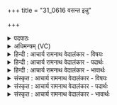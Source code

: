 +++
title = "31_0616 वसन्त इन्नु"

+++
<details><summary>पदपाठः</summary>

व꣣सन्तः꣢। इत्। नु। र꣡न्त्यः꣢꣯। ग्री꣣ष्मः꣢। इत्। नु। र꣡न्त्यः꣢꣯। व꣣र्षा꣡णि꣢। अ꣡नु꣢꣯। श꣣र꣡दः꣢। हे꣣मन्तः꣢। शि꣡शि꣢꣯रः। इत्। र꣡न्त्यः꣢꣯। ६१६।
</details>

<details><summary>अधिमन्त्रम् (VC)</summary>

- अग्निः
- वामदेवो गौतमः
- पङ्क्तिः
- पञ्चमः
- आरण्यं काण्डम्
</details>

<details><summary>हिन्दी : आचार्य रामनाथ वेदालंकार - विषयः</summary>

अगले मन्त्र का ऋतु देवता है। ऋतुओं की रमणीयता प्रतिपादित की गयी है।
</details>

<details><summary>हिन्दी : आचार्य रामनाथ वेदालंकार - पदार्थः</summary>

पदार्थान्वय -  परमेश्वर की सृष्टि में (वसन्तः) वसन्त ऋतु (इत् नु) निश्चय ही (रन्त्यः) रमणीय है, (ग्रीष्मः) ग्रीष्म ऋतु (इत् नु) निश्चय ही (रन्त्यः) रमणीय है। (वर्षाणि अनु) वर्षा-दिनों के अनन्तर (शरदः) शरद् ऋतु के दिवस और (हेमन्तः) हेमन्त ऋतु भी, रमणीय हैं। (शिशिरः) शिशिर ऋतु भी (इत् नु) निश्चय ही (रन्त्यः) रमणीय है ॥२॥ इस मन्त्र में ‘इन्नु रन्त्यः’ की आवृत्ति में लाटानुप्रास है ॥२॥
</details>

<details><summary>हिन्दी : आचार्य रामनाथ वेदालंकार - भावार्थः</summary>

भावार्थ -  जो लोग परमेश्वर-विश्वासी होते हैं, वे प्रत्येक ऋतु को रमणीय और आह्लाददायक मानते हुए उससे उत्पादित आनन्द को अनुभव करते हैं। किन्तु जो लोग ‘अहह, ग्रीष्मऋतु बड़ी संतापक है, वर्षा ऋतु में कीचड़ ही कीचड़ हो जाती है, हेमन्त का शीत बड़ा कष्टदायक होता है’ इत्यादि प्रकार से दोष खोजते हुए सभी ऋतुओं को धिक्कारते हैं, वे निश्चय ही अभागे हैं ॥२॥
</details>

<details><summary>संस्कृत : आचार्य रामनाथ वेदालंकार - विषयः</summary>

अथ ऋतुर्देवता। सर्वेषामृतूनां रमणीयत्वमाह।
</details>

<details><summary>संस्कृत : आचार्य रामनाथ वेदालंकार - पदार्थः</summary>

पदार्थान्वय -  परमेश्वरस्य सृष्टौ (वसन्तः) वसन्तर्तुः (इत् नु) निश्चयेन (रन्त्यः) रमणीयः रमयिता च अस्ति, (ग्रीष्मः) ग्रीष्मर्तुः (इत् नु) निश्चयेन (रन्त्यः) रमणीयः रमयिता च अस्ति। (वर्षाणि अनु) वर्षर्तुदिनानामनन्तरम् (शरदः) शरद्दिवसाः, (हेमन्तः) हेमन्त ऋतुश्चापि रन्त्याः रमणीयाः रमयितारश्च भवन्ति। (शिशिरः) शिशिरर्तुरपि (इत् नु) निश्चयेन (रन्त्यः) रमणीयो रमयिता च भवति। रमु क्रीडायाम् इति धातोः बाहुलकात् त्यन् प्रत्ययः ॥२॥ अत्र ‘इन्नु रन्त्यः’ इत्यस्यावृत्तौ लाटानुप्रासः ॥२॥
</details>

<details><summary>संस्कृत : आचार्य रामनाथ वेदालंकार - भावार्थः</summary>

भावार्थ -  ये परमेश्वरविश्वासिनो भवन्ति ते प्रत्येकमृतुं रमणीयमाह्लाददायकं च मन्यमानास्तज्जनितमानन्दमनुभवन्ति। ये तु ‘अहह, संतापको निदाघः, पङ्कबहुला प्रावृट्, कष्टशीतो हेमन्तः’ इत्यादिप्रकारेण छिद्राण्यन्विष्यन्तः सर्वानेव ऋतून् धिक्कुर्वन्ति ते खलु दुर्भाग्यग्रस्ता एव ॥२॥
</details>